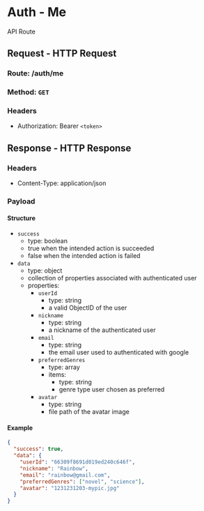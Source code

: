 # Auth - Me

API Route

## Request - HTTP Request

### Route: /auth/me

### Method: `GET`

### Headers

- Authorization: Bearer `<token>`

## Response - HTTP Response

### Headers

- Content-Type: application/json

### Payload

#### Structure

- `success`
  - type: boolean
  - true when the intended action is succeeded
  - false when the intended action is failed
- `data`
  - type: object
  - collection of properties associated with authenticated user
  - properties:
    - `userId`
      - type: string
      - a valid ObjectID of the user
    - `nickname`
      - type: string
      - a nickname of the authenticated user
    - `email`
      - type: string
      - the email user used to authenticated with google
    - `preferredGenres`
      - type: array
      - items:
        - type: string
        - genre type user chosen as preferred
    - `avatar`
      - type: string
      - file path of the avatar image

#### Example

```json
{
  "success": true,
  "data": {
    "userId": "66309f8691d019ed240c646f",
    "nickname": "Rainbow",
    "email": "rainbow@gmail.com",
    "preferredGenres": ["novel", "science"],
    "avatar": "1231231203-mypic.jpg"
  }
}
```
